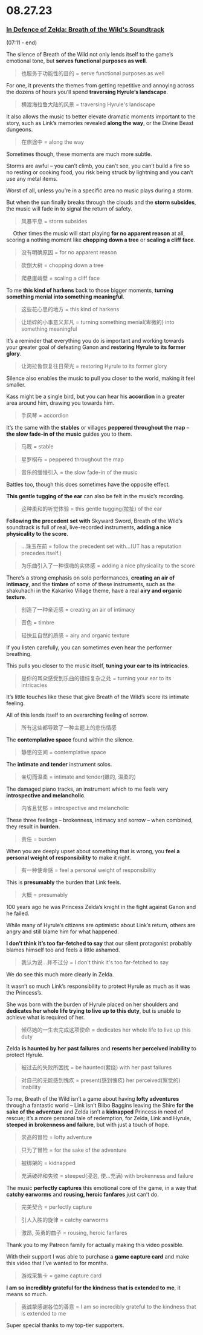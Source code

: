 # 08.27.23
### [In Defence of Zelda: Breath of the Wild's Soundtrack](https://www.youtube.com/watch?v=0TDN2qKjtck&t=10s)
(07:11 - end)

The silence of Breath of the Wild not only lends itself to the game’s emotional tone, but **serves functional purposes as well**.
>也服务于功能性的目的 = serve functional purposes as well

For one, it prevents the themes from getting repetitive and annoying across the dozens of hours you’ll spend **traversing Hyrule’s landscape**.
>横渡海拉鲁大陆的风景 = traversing Hyrule's landscape

It also allows the music to better elevate dramatic moments important to the story, such as Link’s memories revealed **along the way**, or the Divine Beast dungeons.
>在旅途中 = along the way

Sometimes though, these moments are much more subtle.

Storms are awful – you can’t climb, you can’t see, you can’t build a fire so no resting or cooking food, you risk being struck by lightning and you can’t use any metal items.

Worst of all, unless you’re in a specific area no music plays during a storm.

But when the sun finally breaks through the clouds and the **storm subsides**, the music will fade in to signal the return of safety.
>风暴平息 = storm subsides

 
Other times the music will start playing **for no apparent reason** at all, scoring a nothing moment like **chopping down a tree** or **scaling a cliff face**.
>没有明确原因 = for no apparent reason

>砍倒大树 = chopping down a tree

>爬悬崖峭壁 = scaling a cliff face

To me **this kind of harkens** back to those bigger moments, **turning something menial into something meaningful**.
>这些花心思的地方 = this kind of harkens

>让琐碎的小事意义非凡 = turning something menial(卑微的) into something meaningful

It’s a reminder that everything you do is important and working towards your greater goal of defeating Ganon and **restoring Hyrule to its former glory**.
>让海拉鲁恢复往日荣光 = restoring Hyrule to its former glory

Silence also enables the music to pull you closer to the world, making it feel smaller.

Kass might be a single bird, but you can hear his **accordion** in a greater area around him, drawing you towards him.
>手风琴 = accordion

It’s the same with the **stables** or villages **peppered throughout the map** – **the slow fade-in of the music** guides you to them.
>马厩 = stable

>星罗棋布 = peppered throughout the map

>音乐的缓慢引入 = the slow fade-in of the music

Battles too, though this does sometimes have the opposite effect.

**This gentle tugging of the ear** can also be felt in the music’s recording.
>这种柔和的听觉体验 = this gentle tugging(拉扯) of the ear

**Following the precedent set with** Skyward Sword, Breath of the Wild’s soundtrack is full of real, live-recorded instruments, **adding a nice physicality to the score**.
>...珠玉在前 = follow the precedent set with...(UT has a reputation precedes itself.)

>为乐曲引入了一种很嗨的实体感 = adding a nice physicality to the score

There’s a strong emphasis on solo performances, **creating an air of intimacy**, and the **timbre** of some of these instruments, such as the shakuhachi in the Kakariko Village theme, have a real **airy and organic texture**.
>创造了一种亲近感 = creating an air of intimacy

>音色 = timbre

>轻快且自然的质感 = airy and organic texture

If you listen carefully, you can sometimes even hear the performer breathing.

This pulls you closer to the music itself, **tuning your ear to its intricacies**.
>是你的耳朵感受到乐曲的错综复杂之处 = turning your ear to its intricacies

It’s little touches like these that give Breath of the Wild’s score its intimate feeling.

All of this lends itself to an overarching feeling of sorrow.
>所有这些都导致了一种主题上的悲伤情感

The **contemplative space** found within the silence.
>静思的空间 = contemplative space

The **intimate and tender** instrument solos.
>亲切而温柔 = intimate and tender(嫩的, 温柔的)

The damaged piano tracks, an instrument which to me feels very **introspective and melancholic**.
>内省且忧郁 = introspective and melancholic

These three feelings – brokenness, intimacy and sorrow – when combined, they result in **burden**.
>责任 = burden

When you are deeply upset about something that is wrong, you **feel a personal weight of responsibility** to make it right.
>有一种使命感 = feel a personal weight of responsibility

This is **presumably** the burden that Link feels.
>大概 = presumably

100 years ago he was Princess Zelda’s knight in the fight against Ganon and he failed.

While many of Hyrule’s citizens are optimistic about Link’s return, others are angry and still blame him for what happened.

**I don’t think it’s too far-fetched to say** that our silent protagonist probably blames himself too and feels a little ashamed.
>我认为说...并不过分 = I don't think it's too far-fetched to say

We do see this much more clearly in Zelda.

It wasn’t so much Link’s responsibility to protect Hyrule as much as it was the Princess’s.

She was born with the burden of Hyrule placed on her shoulders and **dedicates her whole life trying to live up to this duty**, but is unable to achieve what is required of her.
>倾尽她的一生去完成这项使命 = dedicates her whole life to live up this duty

Zelda **is haunted by her past failures** and **resents her perceived inability** to protect Hyrule.
>被过去的失败所困扰 = be haunted(萦绕) with her past failures

>对自己的无能感到愧疚 = present(感到愧疚) her perceived(察觉的) inability

To me, Breath of the Wild isn’t a game about having **lofty adventures** through a fantastic world – Link isn’t Bilbo Baggins leaving the Shire **for the sake of the adventure** and Zelda isn’t a **kidnapped** Princess in need of rescue; it’s a more personal tale of redemption, for Zelda, Link and Hyrule, **steeped in brokenness and failure**, but with just a touch of hope.
>崇高的冒险 = lofty adventure

>只为了冒险 = for the sake of the adventure

>被绑架的 = kidnapped

>充满破碎和失败 = steeped(浸泡, 使...充满) with brokenness and failure

The music **perfectly captures** this emotional core of the game, in a way that **catchy earworms** and **rousing, heroic fanfares** just can’t do.
>完美契合 = perfectly capture

>引人入胜的旋律 = catchy earworms

>激昂, 英勇的曲子 = rousing, heroic fanfares

Thank you to my Patreon family for actually making this video possible.

With their support I was able to purchase a **game capture card** and make this video that I’ve wanted to for months.
>游戏采集卡 = game capture card

**I am so incredibly grateful for the kindness that is extended to me**, it means so much.
>我诚挚感谢各位的善意 = I am so incredibly grateful to the kindness that is extended to me

Super special thanks to my top-tier supporters.

